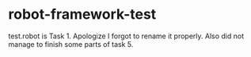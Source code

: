# robot-framework-test

test.robot is Task 1. Apologize I forgot to rename it properly.
Also did not manage to finish some parts of task 5.

